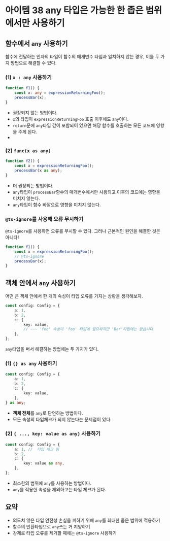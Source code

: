 # 아이템 38 any 타입은 가능한 한 좁은 범위에서만 사용하기

## 함수에서 `any` 사용하기

함수에 전달하는 인자의 타입이 함수의 매개변수 타입과 일치하지 않는 경우, 이를 두 가지 방법으로 해결할 수 있다.

### (1) `x : any` 사용하기

```ts
function f1() {
    const x: any = expressionReturningFoo();
    processBar(x);
}
```

-   권장되지 않는 방법이다.
-   `x`의 타입이 `expressionReturningFoo` 호출 이후에도 `any`이다.
-   `return`문에 `any`타입 값이 포함되어 있으면 해당 함수를 호출하는 모든 코드에 영향을 주게 된다.
-

### (2) `func(x as any)`

```ts
function f2() {
    const x = expressionReturningFoo();
    processBar(x as any);
}
```

-   더 권장되는 방법이다.
-   `any`타입이 `processBar`함수의 매개변수에서만 사용되고 이후의 코드에는 영향을 미치지 않는다.
-   `any`타입이 함수 바깥으로 영향을 미치지 않는다.

### `@ts-ignore`를 사용해 오류 무시하기

`@ts-ignore`를 사용하면 오류를 무시할 수 있다. 그러나 근본적인 원인을 해결한 것은 아니다!

```ts
function f1() {
    const x = expressionReturningFoo();
    // @ts-ignore
    processBar(x);
}
```

## 객체 안에서 `any` 사용하기

어떤 큰 객체 안에서 한 개의 속성이 타입 오류를 가지는 상황을 생각해보자.

```ts
const config: Config = {
    a: 1,
    b: 2,
    c: {
        key: value,
        // ~~~ 'foo' 속성이 'foo' 타입에 필요하지만 'Bar'타입에는 없습니다.
    },
};
```

`any`타입을 써서 해결하는 방법에는 두 가지가 있다.

### (1) `{} as any` 사용하기

```ts
const config: Config = {
    a: 1,
    b: 2,
    c: {
        key: value,
    },
} as any;
```

-   **객체 전체**를 `any`로 단언하는 방법이다.
-   모든 속성의 타입체크가 되지 않는다는 문제점이 있다.

### (2) `{ ..., key: value as any}` 사용하기

```ts
const config: Config = {
    a: 1, //  타입 체크 됨
    b: 2,
    c: {
        key: value as any,
    },
};
```

-   최소한의 범위에 `any`를 사용하는 방법이다.
-   `any`를 적용한 속성을 제외하고는 타입 체크가 된다.

## 요약

-   의도치 않은 타입 안전성 손실을 피하기 위해 `any`를 최대한 좁은 범위에 적용하기
-   함수의 반환타입으로 `any`쓰는 거 지양하기
-   강제로 타입 오류를 제거할 때에는 `@ts-ignore` 사용하기

